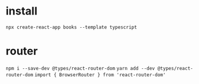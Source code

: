 # install
```npx create-react-app books --template typescript```

# router
```npm i --save-dev @types/react-router-dom```
```yarn add --dev @types/react-router-dom```
```import { BrowserRouter } from 'react-router-dom'```
